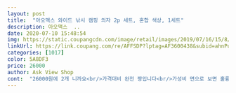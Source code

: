 ```yaml
---
layout: post 
title:  "아오맥스 와이드 낚시 캠핑 의자 2p 세트, 혼합 색상, 1세트" 
description: 아오맥스  ..
date: 2020-07-10 15:48:54 
img: https://static.coupangcdn.com/image/retail/images/2019/07/16/15/8/d9ca325a-fd34-488a-b782-9ffb5dbedc30.jpg 
linkUrl: https://link.coupang.com/re/AFFSDP?lptag=AF3600438&subid=ahnPublicAsk&pageKey=261413329&itemId=817406372&vendorItemId=5079333188&traceid=V0-113-0e1560dbfac2bd58 
categories: [1017] 
color: 5A8DF3 
price: 26000 
author: Ask View Shop 
cont:  "26000원에 2개 니까요<br/>가격대비 완전 짱입니다<br/>가성비 면으로 보면 훌륭합니다.<br/><br/>그리고 옆쪽에 보조 포켓이 키 포인트<br/>그리고 컵주머니가 다른의자보다 약간 더 넓어<br/>단지 성인남성이 앉으면 약간 불편합니다<br/>댓글에 어른이 쓰기에 내구도 약하다구해서 고민했습니다.<br/><br/>아이나 여성분들에게 추천합니다<br/>양쪽끝에 받침부분이 엄청 걸립니다<br/>완전 추천드립니다<br/>이번주도 캠가는데 너무 잘쓸꼐요<br/>제가 170에 72키로 정도인데 사진에서 보는것 처럼<br/>제몸무게 80kg인데 잘버티더라구요.<br/>,<br/>캠의자가 고장나서 이번에 애들용으로 구매했는데.<br/><br/>편안하고 푹신하고 의자접는시간 3초만에 접어서 케이스가 넉넉해서 넣는데도 쉽게 넣었어요 한개는 베란다에서 화초보면서 커피마시고 한개는 차에 넣어 놓을려구요<br/>회사에 여직원은 앉아보고 전혀 그런느낌이 없다고 합니다<br/>휴대폰(노트)도 문안히 들어가서 너무 좋아요<br/>" 
---
```

